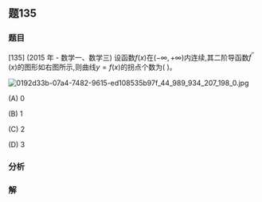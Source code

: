 ## 题135
### 题目
[135] (2015 年 - 数学一、数学三) 设函数$f( x)$在$( {-\infty , + \infty })$内连续,其二阶导函数${f}^{\prime \prime }( x)$的图形如右图所示,则曲线$y = f( x)$的拐点个数为( )。

![0192d33b-07a4-7482-9615-ed108535b97f_44_989_934_207_198_0.jpg](https://img.hwenyi.tech/202410282140259.webp)

(A) 0

(B) 1

(C) 2

(D) 3
### 分析

### 解